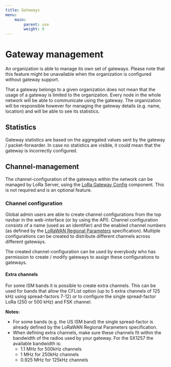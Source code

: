 ```yaml
---
title: Gateways
menu:
    main:
        parent: use
        weight: 9
---
```


# Gateway management

An organization is able to manage its own set of gateways. Please note that
this feature might be unavailable when the organization is configured without
gateway support.

That a gateway belongs to a given organization does not mean that the usage 
of a gateway is limited to the organization. Every node in the whole network
will be able to communicate using the gateway. The organization will be
responsible however for managing the gateway details (e.g. name, location)
and will be able to see its statistics.

## Statistics

Gateway statistics are based on the aggregated values sent by the gateway /
packet-forwarder. In case no statistics are visible, it could mean that the
gateway is incorrectly configured.

## Channel-management

The channel-configuration of the gateways within the network can be managed
by LoRa Server, using the [LoRa Gateway Config](/lora-gateway-config/)
component. This is not required and is an optional feature.

### Channel configuration

Global admin users are able to create channel configurations from the
top navbar in the web-interface (or by using the API). Channel
configuration consists of a name (used as an identifier) and the
enabled channel numbers (as defined by the [LoRaWAN Regional Parameters](https://www.lora-alliance.org/lorawan-for-developers)
specification). Multiple configurations can be created to distribute
different channels across different gateways. 

The created channel-configuration can be used by everybody who has
permission to create / modify gateways to assign these configurations to
gateways.

#### Extra channels

For some ISM bands it is possible to create extra channels. This can be
used for bands that allow the CFList option (up to 5 extra channels of
125 kHz using spread-factors 7-12) or to configure the single spread-factor
LoRa (250 or 500 kHz) and FSK channel.

**Notes:**

* For some bands (e.g. the US ISM band) the single spread-factor is already
  defined by the LoRaWAN Regional Parameters specification.
* When defining extra channels, make sure these channels fit within the
  bandwidth of the radios used by your gateway. For the SX1257 the available
  bandwidth is:
  	* 1.1 MHz for 500kHz channels
	* 1 MHz for 250kHz channels
	* 0.925 MHz for 125kHz channels


